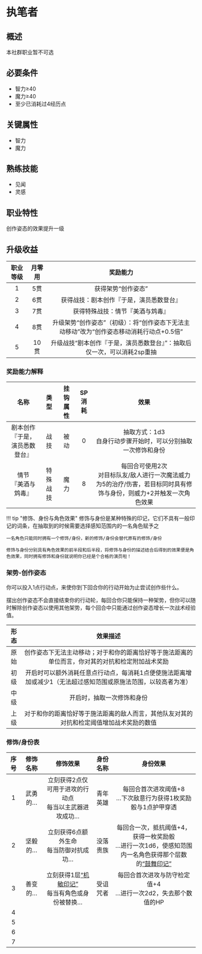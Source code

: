 # 执笔者

## 概述

本社群职业暂不可选

## 必要条件

* 智力≥40
* 魔力≥40
* 至少已消耗过4经历点

## 关键属性

* 智力
* 魔力

## 熟练技能

* 见闻
* 灵感

## 职业特性

创作姿态的效果提升一级

## 升级收益

职业等级|月零用|奖励能力
:--:|:--:|:--:
1|5贯|获得架势“创作姿态”
2|6贯|获得战技：剧本创作『于是，演员悉数登台』
3|7贯|获得特殊战技：情节『美酒与鸩毒』
4|8贯|升级架势“创作姿态”（初级）：将“创作姿态下无法主动移动”改为“创作姿态移动消耗行动点+0.5倍”
5|10贯|升级战技“剧本创作『于是，演员悉数登台』”：抽取后仅一次，可以消耗2sp重抽

### 奖励能力解释

名称|类型|挂钩属性|SP消耗|效果
:--:|:--:|:--:|:--:|:--:
剧本创作<br>『于是，演员悉数登台』|战技|被动|0|抽取方式：1d3<br>自身行动步骤开始时，可以分别抽取一次修饰和身份
情节<br>『美酒与鸩毒』|特殊战技|魔力|8|每回合可使用2次<br>对目标队友/敌人进行一次魔法威力为5的治疗/伤害，若目标同时具有修饰与身份，则威力+2并触发一次角色效果

!!! tip "修饰、身份与角色效果"
    修饰与身份是某种特殊的印记，它们不具有一般印记的词条，在抽取到的时候需要选择感知范围内的一名角色赋予之

    一名角色只能同时拥有一个修饰/身份，新的修饰/身份会替代原有的修饰/身份

    修饰与身份分别具有角色效果的前半段和后半段，将修饰与身份的描述结合后得到的效果便是角色效果，同时拥有修饰和身份就说明你已经是个合格的演员啦！

### 架势-创作姿态

你可以投入1点行动点，来使你到下回合你的行动开始为止尝试创作些什么。

摆出创作姿态不会直接结束你的行动轮，每回合你只能保持一种架势，但你可以随时解除创作姿态以使用其他架势，每个回合中只能通过创作姿态增长一次战术经验值。

形态|效果描述
:--:|:--:
原始|创作姿态下无法主动移动；对于和你的距离恰好等于施法距离的单位而言，你对其的对抗和检定附加战术奖励
初级|开启时可以额外消耗任意点行动点，每消耗1点便使施法距离增加或减少1（无法超过感知范围或原施法范围，以较高者为准）
中级|开启时，抽取一次修饰和身份
上级|对于和你的距离恰好等于施法距离的敌人而言，其他队友对其的对抗和检定阈值增加战术奖励的数值

### 修饰/身份表

序号|修饰名称|修饰效果|身份名称|身份效果
:--:|:--:|:--:|:--:|:--:
1|武勇的…|立刻获得2点仅可用于进攻的行动点<br>每当以主武器进攻成功…|青年英雄|每回合首次进攻阈值+8<br>…下次敌意行为获得1枚奖励骰与1点护甲穿透
2|坚毅的…|立刻获得6点额外生命<br>每当防御对抗成功…|没落贵族|每回合一次，抵抗阈值+4，获得一枚奖励骰<br>…进行一次1d6，使感知范围内一名角色获得那个层数的<a href="../../../../status/mark/#鼓舞印记" target="_blank">“鼓舞印记”</a>
3|善变的…|立刻获得1层<a href="../../../../status/mark/#机敏印记" target="_blank">“机敏印记”</a><br>每当有角色或身份被替换…|受诅咒者|每回合首次进攻与防守检定值+4<br>…进行一次2d2，失去那个数值的HP
4||||
5||||
6||||
7||||